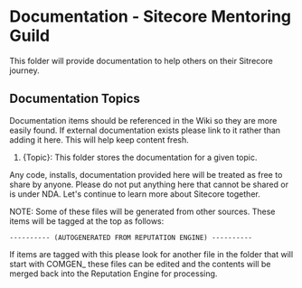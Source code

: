 # Documentation - Sitecore Mentoring Guild
This folder will provide documentation to help others on their Sitrecore journey.

## Documentation Topics

Documentation items should be referenced in the Wiki so they are more easily found.
If external documentation exists please link to it rather than adding it here. This will help keep content fresh.

1. {Topic}: This folder stores the documentation for a given topic.

Any code, installs, documentation provided here will be treated as free to share by anyone.  Please do not put anything here that cannot be shared or is under NDA.
Let's continue to learn more about Sitecore together.

NOTE: Some of these files will be generated from other sources. These items will be tagged at the top as follows:

    ---------- (AUTOGENERATED FROM REPUTATION ENGINE) ----------

If items are tagged with this please look for another file in the folder that will start with COMGEN_ these files can be edited and the contents will be merged back into the Reputation Engine for processing.
